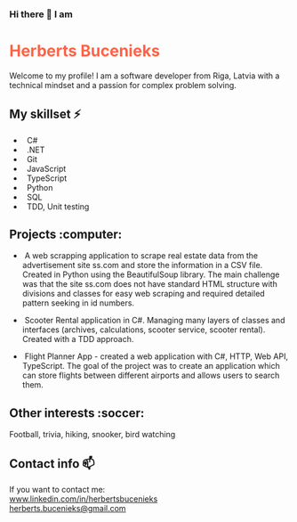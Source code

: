 ### Hi there 👋 I am <h1 style="color:Tomato;"> Herberts Bucenieks </h1>

Welcome to my profile!
I am a software developer from Riga, Latvia with a technical mindset and a passion for complex problem solving.

<h2> My skillset ⚡</h2>

- &nbsp; C# <br>
- &nbsp; .NET <br>
- &nbsp; Git <br>
- &nbsp; JavaScript <br>
- &nbsp; TypeScript <br>
- &nbsp; Python <br>
- &nbsp; SQL <br>
- &nbsp; TDD, Unit testing <br>

<h2> Projects :computer: </h2>

- &nbsp;A web scrapping application to scrape real estate data from the advertisement site ss.com and store the information in a CSV file. Created in Python using the BeautifulSoup library. The main challenge was that the site ss.com does not have standard HTML structure with divisions and classes for easy web scraping and required detailed pattern seeking in id numbers.

- &nbsp;Scooter Rental application in C#. Managing many layers of classes and interfaces (archives, calculations, scooter service, scooter rental). Created with a TDD approach.

- &nbsp;Flight Planner App - created a web application with C#, HTTP, Web API, TypeScript. The goal of the project was to create an application which can store flights between different airports and allows users to search them.



<h2> Other interests :soccer:</h2>

Football, trivia, hiking, snooker, bird watching

<h2> Contact info 📫</h2>

If you want to contact me:  <br>
www.linkedin.com/in/herbertsbucenieks <br>
herberts.bucenieks@gmail.com




<!--
**HerbertsBuc/HerbertsBuc** is a ✨ _special_ ✨ repository because its `README.md` (this file) appears on your GitHub profile.

Here are some ideas to get you started:

- 🔭 I’m currently working on ...
- 🌱 I’m currently learning ...
- 👯 I’m looking to collaborate on ...
- 🤔 I’m looking for help with ...
- 💬 Ask me about ...
- 📫 How to reach me: ...
- 😄 Pronouns: ...
- ⚡ Fun fact: ...
-->
